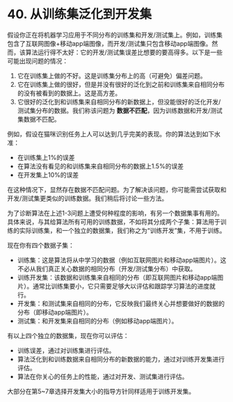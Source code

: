 # 40. 从训练集泛化到开发集
假设你正在将机器学习应用于不同分布的训练集和开发/测试集上。例如，训练集包含了互联网图像+移动app端图像，而开发/测试集只包含移动app端图像。然而，该算法运行得不太好：它的开发/测试集误差比想要的要高得多。以下是一些可能出现问题的情况：

1. 它在训练集上做的不好。这是训练集分布上的高（可避免）偏差问题。
2. 它在训练集上做的很好，但是并没有很好的泛化到之前和训练集来自相同分布的没有被看到的数据上。这是高方差。
3. 它很好的泛化到和训练集来自相同分布的新数据上，但没能很好的泛化开发/测试集分布的数据。我们称该问题为 **数据不匹配**，因为训练数据和开发/测试集数据不匹配。

例如，假设在猫咪识别任务上人可以达到几乎完美的表现。你的算法达到如下水准：

- 在训练集上1%的误差
- 在算法没有看见的和训练集来自相同分布的数据上1.5%的误差
- 在开发集上10%的误差

在这种情况下，显然存在数据不匹配问题。为了解决该问题，你可能需尝试获取和开发/测试集更类似的训练数据。我们稍后将讨论一些方法。

为了诊断算法在上述1-3问题上遭受何种程度的影响，有另一个数据集事有用的。具体来说，与其给算法所有可用的训练数据，不如将其分成两个子集：算法用于训练的实际训练集，和一个独立的数据集，我们称之为“训练开发”集，不用于训练。

现在你有四个数据子集：

- 训练集：这是算法将从中学习的数据（例如互联网图片和移动app端图片）。这不必从我们真正关心数据的相同分布（开发/测试集分布）中获取。
- 训练开发集：该数据和训练集来自相同的分布（即互联网图片和移动app端图片）。通常比训练集要小，它只需要足够大以评估和跟踪学习算法的进度就行。
- 开发集：和测试集来自相同的分布，它反映我们最终关心并想要做好的数据的分布（即移动app端图片）。
- 测试集：和开发集来自相同的分布（例如移动app端图片）。

有以上四个独立的数据集，现在你可以评估：

- 训练误差，通过对训练集进行评估。
- 算法泛化到和训练数据来自相同分布的新数据的能力，通过对训练开发集进行评估。
- 算法在你关心的任务上的性能，通过对开发、测试集进行评估。

大部分在第5~7章选择开发集大小的指导方针同样适用于训练开发集。